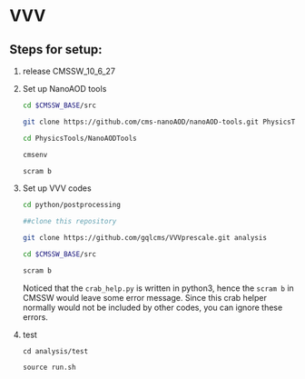 # VVV

## Steps for setup:

1. release CMSSW_10_6_27
2. Set up NanoAOD tools
   ```bash
   cd $CMSSW_BASE/src

   git clone https://github.com/cms-nanoAOD/nanoAOD-tools.git PhysicsTools/NanoAODTools

   cd PhysicsTools/NanoAODTools

   cmsenv

   scram b
   ```

3. Set up VVV codes
   ```bash
   cd python/postprocessing

   ##clone this repository

   git clone https://github.com/gqlcms/VVVprescale.git analysis

   cd $CMSSW_BASE/src

   scram b
   ```
    Noticed that the `crab_help.py` is written in python3, hence the `scram b` in CMSSW would leave some error message. Since this crab helper normally would not be included by other codes, you can ignore these errors.

4. test
   ```
   cd analysis/test

   source run.sh
   ```
